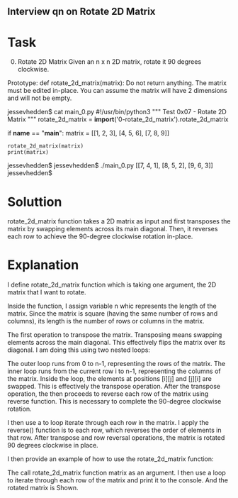 ## Interview qn on Rotate 2D Matrix

# Task
0. Rotate 2D Matrix
Given an n x n 2D matrix, rotate it 90 degrees clockwise.

Prototype: def rotate_2d_matrix(matrix):
Do not return anything. The matrix must be edited in-place.
You can assume the matrix will have 2 dimensions and will not be empty.

jessevhedden$ cat main_0.py
#!/usr/bin/python3
"""
Test 0x07 - Rotate 2D Matrix
"""
rotate_2d_matrix = __import__('0-rotate_2d_matrix').rotate_2d_matrix

if __name__ == "__main__":
    matrix = [[1, 2, 3],
              [4, 5, 6],
              [7, 8, 9]]

    rotate_2d_matrix(matrix)
    print(matrix)

jessevhedden$
jessevhedden$ ./main_0.py
[[7, 4, 1],
[8, 5, 2],
[9, 6, 3]]
jessevhedden$


# Soluttion
rotate_2d_matrix function takes a 2D matrix as input and first transposes the matrix by swapping elements across its main diagonal. Then, it reverses each row to achieve the 90-degree clockwise rotation in-place.

# Explanation
I define rotate_2d_matrix function which is taking one argument, the 2D matrix that I want to rotate.

Inside the function, I assign variable n whic represents the length of the matrix. Since the matrix is square (having the same number of rows and columns), its length is the number of rows or columns in the matrix.

The first operation to  transpose the matrix. 
Transposing means swapping elements across the main diagonal. This effectively flips the matrix over its diagonal. I am doing this  using two nested loops:

The outer loop runs from 0 to n-1, representing the rows of the matrix.
The inner loop runs from the current row i to n-1, representing the columns of the matrix.
Inside the loop, the elements at positions [i][j] and [j][i] are swapped. This is effectively the transpose operation.
After the transpose operation, the then proceeds to reverse each row of the matrix using reverse function. This is necessary to complete the 90-degree clockwise rotation.

I then use a to  loop iterate through each row in the matrix.
I apply the reverse() function is  to each row, which reverses the order of elements in that row.
After transpose and row reversal operations, the matrix is  rotated 90 degrees clockwise in place.

I then  provide an example of how to use the rotate_2d_matrix function:

The call rotate_2d_matrix function  matrix as an argument.
I then use a loop to  iterate  through each row of the matrix and print it to the console. And the  rotated matrix is Shown.

